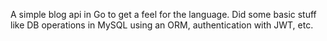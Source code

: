 A simple blog api in Go to get a feel for the language.
Did some basic stuff like DB operations in MySQL using an ORM, authentication with JWT, etc.